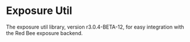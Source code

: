 # Exposure Util

The exposure util library, version r3.0.4-BETA-12, for easy integration with the Red Bee exposure backend.